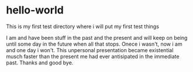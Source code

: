 # hello-world
This is my first test directory where i will put my first test things

I am and have been stuff in the past and the present and will keep on being until some day in the future when all that stops. Onece i wasn't, now i am and one day i won't. This unpersonal presentation became existential musch faster than the present me had ever antisipated in the immediate past. Thanks and good bye. 

